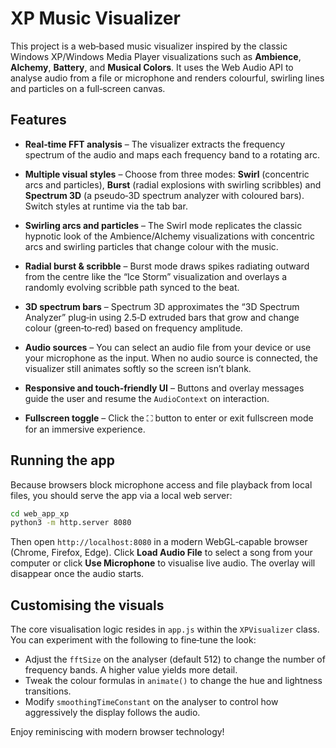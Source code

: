 # XP Music Visualizer

This project is a web‑based music visualizer inspired by the classic
Windows XP/Windows Media Player visualizations such as **Ambience**,
**Alchemy**, **Battery**, and **Musical Colors**.  It uses the Web Audio API
to analyse audio from a file or microphone and renders colourful,
swirling lines and particles on a full‑screen canvas.

## Features

- **Real‑time FFT analysis** – The visualizer extracts the frequency
  spectrum of the audio and maps each frequency band to a rotating arc.
- **Multiple visual styles** – Choose from three modes: **Swirl**
  (concentric arcs and particles), **Burst** (radial explosions with
  swirling scribbles) and **Spectrum 3D** (a pseudo‑3D spectrum analyzer
  with coloured bars).  Switch styles at runtime via the tab bar.
- **Swirling arcs and particles** – The Swirl mode replicates the
  classic hypnotic look of the Ambience/Alchemy visualizations with
  concentric arcs and swirling particles that change colour with the
  music.
  
- **Radial burst & scribble** – Burst mode draws spikes radiating
  outward from the centre like the “Ice Storm” visualization and
  overlays a randomly evolving scribble path synced to the beat.
  
- **3D spectrum bars** – Spectrum 3D approximates the “3D Spectrum
  Analyzer” plug‑in using 2.5‑D extruded bars that grow and change
  colour (green‑to‑red) based on frequency amplitude.
- **Audio sources** – You can select an audio file from your device or
  use your microphone as the input.  When no audio source is
  connected, the visualizer still animates softly so the screen isn’t
  blank.
- **Responsive and touch‑friendly UI** – Buttons and overlay messages
  guide the user and resume the `AudioContext` on interaction.

- **Fullscreen toggle** – Click the ⛶ button to enter or exit
  fullscreen mode for an immersive experience.

## Running the app

Because browsers block microphone access and file playback from local
files, you should serve the app via a local web server:

```sh
cd web_app_xp
python3 -m http.server 8080
```

Then open `http://localhost:8080` in a modern WebGL‑capable browser
(Chrome, Firefox, Edge).  Click **Load Audio File** to select a song
from your computer or click **Use Microphone** to visualise live
audio.  The overlay will disappear once the audio starts.

## Customising the visuals

The core visualisation logic resides in `app.js` within the
`XPVisualizer` class.  You can experiment with the following to
fine‑tune the look:

- Adjust the `fftSize` on the analyser (default 512) to change the
  number of frequency bands.  A higher value yields more detail.
- Tweak the colour formulas in `animate()` to change the hue and
  lightness transitions.
- Modify `smoothingTimeConstant` on the analyser to control how
  aggressively the display follows the audio.

Enjoy reminiscing with modern browser technology!